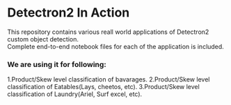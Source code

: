 # **Detectron2 In Action**
This repository contains various reall world applications of Detectron2 custom object detection.  
Complete end-to-end notebook files for each of the application is included. 

### We are using it for following:
1.Product/Skew level classification of bavarages.
2.Product/Skew level classification of Eatables(Lays, cheetos, etc).
3.Product/Skew level classification of Laundry(Ariel, Surf excel, etc).
